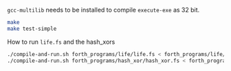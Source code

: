 `gcc-multilib` needs to be installed to compile `execute-exe` as 32 bit.

```sh
make
make test-simple
```

How to run `life.fs` and the hash_xors

```sh
./compile-and-run.sh forth_programs/life/life.fs < forth_programs/life/starting_board.txt
./compile-and-run.sh forth_programs/hash_xor/hash_xor.fs < forth_programs/hash_xor/hash_input.txt
```
